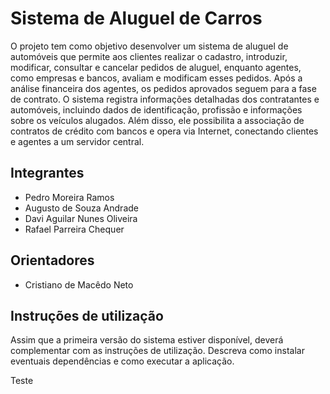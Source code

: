 # Sistema de Aluguel de Carros
O projeto tem como objetivo desenvolver um sistema de aluguel de automóveis que permite aos clientes realizar o cadastro, introduzir, modificar, consultar e cancelar pedidos de aluguel, enquanto agentes, como empresas e bancos, avaliam e modificam esses pedidos. Após a análise financeira dos agentes, os pedidos aprovados seguem para a fase de contrato. O sistema registra informações detalhadas dos contratantes e automóveis, incluindo dados de identificação, profissão e informações sobre os veículos alugados. Além disso, ele possibilita a associação de contratos de crédito com bancos e opera via Internet, conectando clientes e agentes a um servidor central.

## Integrantes
* Pedro Moreira Ramos
* Augusto de Souza Andrade
* Davi Aguilar Nunes Oliveira
* Rafael Parreira Chequer

## Orientadores
* Cristiano de Macêdo Neto	

## Instruções de utilização
Assim que a primeira versão do sistema estiver disponível, deverá complementar com as instruções de utilização. Descreva como instalar eventuais dependências e como executar a aplicação.




Teste